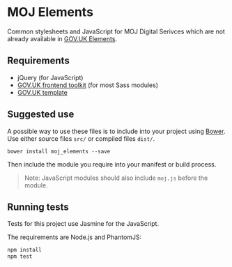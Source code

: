 # MOJ Elements

Common stylesheets and JavaScript for MOJ Digital Serivces which are not already available in [GOV.UK Elements](https://github.com/alphagov/govuk_elements).

## Requirements

* jQuery (for JavaScript)
* [GOV.UK frontend toolkit](https://github.com/alphagov/govuk_frontend_toolkit) (for most Sass modules)
* [GOV.UK template](https://github.com/alphagov/govuk_template)

## Suggested use

A possible way to use these files is to include into your project using [Bower](http://bower.io). Use either source files `src/` or compiled files `dist/`.

    bower install moj_elements --save

Then include the module you require into your manifest or build process.

> Note: JavaScript modules should also include `moj.js` before the module.

## Running tests

Tests for this project use Jasmine for the JavaScript.

The requirements are Node.js and PhantomJS:

```bash
npm install
npm test
```
